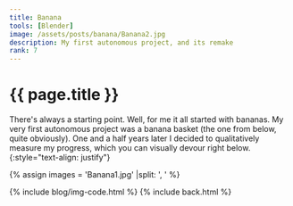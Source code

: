 ```yaml
---
title: Banana
tools: [Blender]
image: /assets/posts/banana/Banana2.jpg
description: My first autonomous project, and its remake
rank: 7
---
```


# {{ page.title }}
There's always a starting point. Well, for me it all started with bananas. My very first autonomous project was a banana basket (the one from below, quite obviously). One and a half years later I decided to qualitatively measure my progress, which you can visually devour right below.
{:style="text-align: justify"}

{% assign images = 'Banana1.jpg' |split: ', ' %}

{% include blog/img-code.html %}
{% include back.html %}
